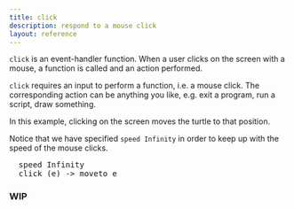 ```yaml
---
title: click
description: respond to a mouse click 
layout: reference
---
```


<!-- size of canvas - e.g. width=249 height=99  -->
<code>click</code> is an event-handler function. When a user clicks on the screen with a  mouse, a function is called and an action performed.

<code>click</code> requires an input to perform a function, i.e. a mouse click. The corresponding action can be anything you like, e.g. exit a program, run a script, draw something. 

<!-- blurb about functions  -->
In this example, clicking on the screen moves the turtle to that position.

Notice that we have specified <code>speed Infinity</code> in order to keep up with the speed of the mouse clicks.  

<pre class="jumbo" >
  speed Infinity
  click <span data-dfn="function">(e)</span> -> moveto e
</pre>
  
<!-- why doesn't it like it if I keep move etc. on next row -->
<script type="demo">
demo ->
  label "Click anywhere on the cavas to try the code out", 'top'
  speed Infinity
click (e) -> moveto e
</script>

<h3>WIP</h3>
<!-- another example, see: http://activity.pencilcode.net/home/worksheet/clickmove.html -->

<!-- blurb about naming functions   -->
